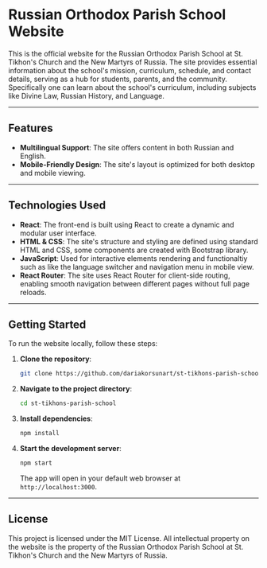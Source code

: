 # Russian Orthodox Parish School Website

This is the official website for the Russian Orthodox Parish School at St. Tikhon's Church and the New Martyrs of Russia. The site provides essential information about the school's mission, curriculum, schedule, and contact details, serving as a hub for students, parents, and the community. Specifically one can learn about the school's curriculum, including subjects like Divine Law, Russian History, and Language.

-----

## Features

  - **Multilingual Support**: The site offers content in both Russian and English.
  - **Mobile-Friendly Design**: The site's layout is optimized for both desktop and mobile viewing.

-----

## Technologies Used

  - **React**: The front-end is built using React to create a dynamic and modular user interface.
  - **HTML & CSS**: The site's structure and styling are defined using standard HTML and CSS, some components are created with Bootstrap library.
  - **JavaScript**: Used for interactive elements rendering and functionaltiy such as like the language switcher and navigation menu in mobile view.
  - **React Router**: The site uses React Router for client-side routing, enabling smooth navigation between different pages without full page reloads.

-----

## Getting Started

To run the website locally, follow these steps:

1.  **Clone the repository**:
    ```bash
    git clone https://github.com/dariakorsunart/st-tikhons-parish-school.git
    ```
2.  **Navigate to the project directory**:
    ```bash
    cd st-tikhons-parish-school
    ```
3.  **Install dependencies**:
    ```bash
    npm install
    ```
4.  **Start the development server**:
    ```bash
    npm start
    ```
    The app will open in your default web browser at `http://localhost:3000`.

-----

## License

This project is licensed under the MIT License. All intellectual property on the website is the property of the Russian Orthodox Parish School at St. Tikhon's Church and the New Martyrs of Russia.